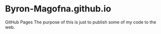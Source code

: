 # Byron-Magofna.github.io
GitHub Pages
The purpose of this is just to publish some of my code to the web.
